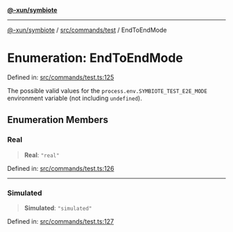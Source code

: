 [**@-xun/symbiote**](../../../../README.md)

***

[@-xun/symbiote](../../../../README.md) / [src/commands/test](../README.md) / EndToEndMode

# Enumeration: EndToEndMode

Defined in: [src/commands/test.ts:125](https://github.com/Xunnamius/symbiote/blob/f7710f4f934dcf5d1854513049f64b1f4706241a/src/commands/test.ts#L125)

The possible valid values for the `process.env.SYMBIOTE_TEST_E2E_MODE`
environment variable (not including `undefined`).

## Enumeration Members

### Real

> **Real**: `"real"`

Defined in: [src/commands/test.ts:126](https://github.com/Xunnamius/symbiote/blob/f7710f4f934dcf5d1854513049f64b1f4706241a/src/commands/test.ts#L126)

***

### Simulated

> **Simulated**: `"simulated"`

Defined in: [src/commands/test.ts:127](https://github.com/Xunnamius/symbiote/blob/f7710f4f934dcf5d1854513049f64b1f4706241a/src/commands/test.ts#L127)
